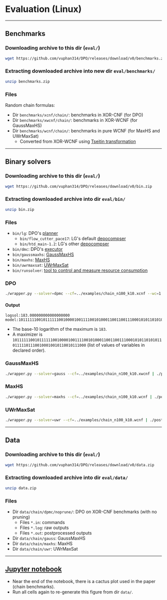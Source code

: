 # Evaluation (Linux)

--------------------------------------------------------------------------------

## Benchmarks

### Downloading archive to this dir (`eval/`)
```bash
wget https://github.com/vuphan314/DPO/releases/download/v0/benchmarks.zip
```

### Extracting downloaded archive into new dir `eval/benchmarks/`
```bash
unzip benchmarks.zip
```

### Files
Random chain formulas:
- Dir `benchmarks/xcnf/chain/`: benchmarks in XOR-CNF (for DPO)
- Dir `benchmarks/xwcnf/chain/`: benchmarks in XOR-WCNF (for GaussMaxHS)
- Dir `benchmarks/wcnf/chain/`: benchmarks in pure WCNF (for MaxHS and UWrMaxSat)
  - Converted from XOR-WCNF using [Tseitin transformation](https://pyeda.readthedocs.io/en/latest/expr.html#tseitin-s-encoding)

--------------------------------------------------------------------------------

## Binary solvers

### Downloading archive to this dir (`eval/`)
```bash
wget https://github.com/vuphan314/DPO/releases/download/v0/bin.zip
```

### Extracting downloaded archive into dir `eval/bin/`
```bash
unzip bin.zip
```

### Files
- `bin/lg`: DPO's [planner](../lg/)
  - `bin/flow_cutter_pace17`: LG's default [depocompser](../lg/solvers/flow-cutter-pace17)
  - `bin/htd_main-1.2`: LG's other [depocompser](../lg/solvers/htd-master)
- `bin/dmc`: DPO's [executor](../dmc/)
- `bin/gaussmaxhs`: [GaussMaxHS](https://github.com/meelgroup/gaussmaxhs)
- `bin/maxhs`: [MaxHS](https://maxsat-evaluations.github.io/2021/mse21-solver-src/complete/maxhs.zip)
- `bin/uwrmaxsat`: [UWrMaxSat](https://maxsat-evaluations.github.io/2021/mse21-solver-src/complete/uwrmaxsat.zip)
- `bin/runsolver`: [tool to control and measure resource consumption](https://github.com/utpalbora/runsolver)

### DPO
```bash
./wrapper.py --solver=dpmc --cf=../examples/chain_n100_k10.xcnf --wc=1 --er=1 --mf=1 | ./postprocessor.py 2>/dev/null
```
#### Output
```
logsol:183.000000000000000000
model:1011111100101111110010000100111100101000110011001110001010110101011011111011100100010010110010111000
```
- The base-10 logarithm of the maximum is `183`.
- A maximizer is `1011111100101111110010000100111100101000110011001110001010110101011011111011100100010010110010111000` (list of values of variables in declared order).

### GaussMaxHS
```bash
./wrapper.py --solver=gauss --cf=../examples/chain_n100_k10.xwcnf | ./postprocessor.py 2>/dev/null
```

### MaxHS
```bash
./wrapper.py --solver=maxhs --cf=../examples/chain_n100_k10.wcnf | ./postprocessor.py 2>/dev/null
```

### UWrMaxSat
```bash
./wrapper.py --solver=uwr --cf=../examples/chain_n100_k10.wcnf | ./postprocessor.py 2>/dev/null
```

--------------------------------------------------------------------------------

## Data

### Downloading archive to this dir (`eval/`)
```bash
wget https://github.com/vuphan314/DPO/releases/download/v0/data.zip
```

### Extracting downloaded archive into dir `eval/data/`
```bash
unzip data.zip
```

### Files
- Dir `data/chain/dpmc/noprune/`: DPO on XOR-CNF benchmarks (with no pruning)
  - Files `*.in`: commands
  - Files `*.log`: raw outputs
  - Files `*.out`: postprocessed outputs
- Dir `data/chain/gauss`: GaussMaxHS
- Dir `data/chain/maxhs`: MaxHS
- Dir `data/chain/uwr`: UWrMaxSat

--------------------------------------------------------------------------------

## [Jupyter notebook](dpo.ipynb)
- Near the end of the notebook, there is a cactus plot used in the paper (chain benchmarks).
- Run all cells again to re-generate this figure from dir `data/`.
